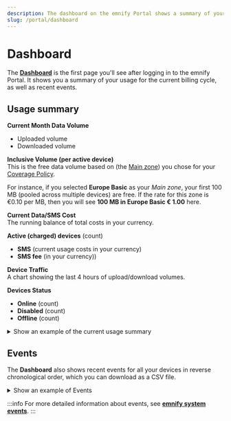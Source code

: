 ```yaml
---
description: The dashboard on the emnify Portal shows a summary of your usage for the current billing cycle
slug: /portal/dashboard
---
```


# Dashboard

The [**Dashboard**](https://portal.emnify.com/) is the first page you'll see after logging in to the emnify Portal.
It shows you a summary of your usage for the current billing cycle, as well as recent events.

## Usage summary 

**Current Month Data Volume**
  - Uploaded volume
  - Downloaded volume

**Inclusive Volume (per active device)**  
This is the free data volume based on (the [Main zone](/portal/group-policies#zones)) you chose for your [Coverage Policy](/portal/group-policies#coverage-policies).

For instance, if you selected **Europe Basic** as your *Main zone*, your first 100 MB (pooled across multiple devices) are free.
If the rate for this zone is €0.10 per MB, then you will see **100 MB in Europe Basic € 1.00** here.

**Current Data/SMS Cost**  
The running balance of total costs in your currency.

**Active (charged) devices** (count)
  - **SMS** (current usage costs in your currency)
  - **SMS fee** (in your currency))

**Device Traffic**  
A chart showing the last 4 hours of upload/download volumes.

**Devices Status**
  - **Online** (count)
  - **Disabled** (count)
  - **Offline** (count)

<details className="custom-details-example">
  <summary>Show an example of the current usage summary</summary>
  <img
    src={require('./assets/dashboard-usage.png').default}
    style={{width:695}}
    alt=""
  />
</details>

## Events

The **Dashboard** also shows recent events for all your devices in reverse chronological order, which you can download as a CSV file.

<details className="custom-details-example">
  <summary>Show an example of Events</summary>
  <img
    src={require('./assets/dashboard-events.png').default}
    alt=""
  />
</details>

:::info
For more detailed information about events, see [**emnify system events**](/system-events).
:::
